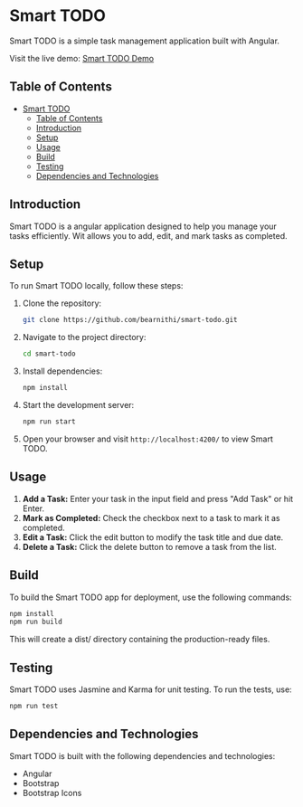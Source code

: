 # Smart TODO

Smart TODO is a simple task management application built with Angular.

Visit the live demo: [Smart TODO Demo](https://smart-tasks.vercel.app/)

## Table of Contents

- [Smart TODO](#smart-todo)
  - [Table of Contents](#table-of-contents)
  - [Introduction](#introduction)
  - [Setup](#setup)
  - [Usage](#usage)
  - [Build](#build)
  - [Testing](#testing)
  - [Dependencies and Technologies](#dependencies-and-technologies)

## Introduction

Smart TODO is a angular application designed to help you manage your tasks efficiently. Wit allows you to add, edit, and mark tasks as completed.

## Setup

To run Smart TODO locally, follow these steps:

1. Clone the repository:

   ```bash
   git clone https://github.com/bearnithi/smart-todo.git
   ```

2. Navigate to the project directory:

   ```bash
   cd smart-todo
   ```

3. Install dependencies:

   ```bash
   npm install
   ```

4. Start the development server:

   ```bash
   npm run start
   ```

5. Open your browser and visit `http://localhost:4200/` to view Smart TODO.

## Usage

1. **Add a Task:** Enter your task in the input field and press "Add Task" or hit Enter.
2. **Mark as Completed:** Check the checkbox next to a task to mark it as completed.
3. **Edit a Task:** Click the edit button to modify the task title and due date.
4. **Delete a Task:** Click the delete button to remove a task from the list.

## Build

To build the Smart TODO app for deployment, use the following commands:

```bash
npm install
npm run build
```

This will create a dist/ directory containing the production-ready files.

## Testing

Smart TODO uses Jasmine and Karma for unit testing. To run the tests, use:

```bash
npm run test
```

## Dependencies and Technologies

Smart TODO is built with the following dependencies and technologies:

- Angular
- Bootstrap
- Bootstrap Icons